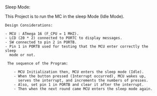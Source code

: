 Sleep Mode:

This Project is to run the MC in the sleep Mode (Idle Mode).
 
  	Design Considerations:
 
  	- MCU : ATmega 16 (F_CPU = 1 MHZ).
 	- LCD (20 * 2) connected to PORTC to display messages.
 	- SW connected to pin 2 in PORTB.
 	- Pin 1 in PORTB used for testing that the MCU enter correctly the sleep
	  mode or not.
 
     The sequence of the Program:
 
        - MCU Initialization then, MCU enters the sleep mode (Idle).
        - When the button pressed (Interrupt occurred), MCU wakes up,
          serves the interrupt, and increments the numbers of presses.
        - Also, set pin 1 in PORTB and clear it after the interrupt.
        - Then when the next round came MCU enters the sleep mode again.